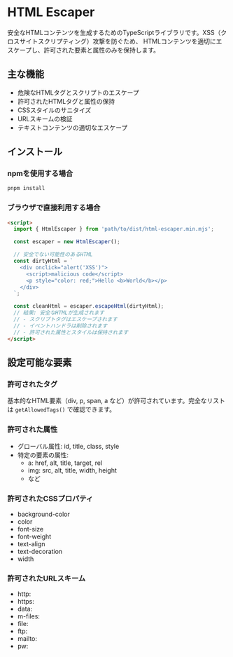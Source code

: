 # HTML Escaper

安全なHTMLコンテンツを生成するためのTypeScriptライブラリです。XSS（クロスサイトスクリプティング）攻撃を防ぐため、
HTMLコンテンツを適切にエスケープし、許可された要素と属性のみを保持します。

## 主な機能

- 危険なHTMLタグとスクリプトのエスケープ
- 許可されたHTMLタグと属性の保持
- CSSスタイルのサニタイズ
- URLスキームの検証
- テキストコンテンツの適切なエスケープ

## インストール

### npmを使用する場合

```bash
pnpm install
```

### ブラウザで直接利用する場合

```html
<script>
  import { HtmlEscaper } from 'path/to/dist/html-escaper.min.mjs';

  const escaper = new HtmlEscaper();

  // 安全でない可能性のあるHTML
  const dirtyHtml = `
    <div onclick="alert('XSS')">
      <script>malicious code</script>
      <p style="color: red;">Hello <b>World</b></p>
    </div>
  `;

  const cleanHtml = escaper.escapeHtml(dirtyHtml);
  // 結果: 安全なHTMLが生成されます
  // - スクリプトタグはエスケープされます
  // - イベントハンドラは削除されます
  // - 許可された属性とスタイルは保持されます
</script>
```

## 設定可能な要素

### 許可されたタグ

基本的なHTML要素（div, p, span, a など）が許可されています。完全なリストは `getAllowedTags()` で確認できます。

### 許可された属性

- グローバル属性: id, title, class, style
- 特定の要素の属性:
  - a: href, alt, title, target, rel
  - img: src, alt, title, width, height
  - など

### 許可されたCSSプロパティ

- background-color
- color
- font-size
- font-weight
- text-align
- text-decoration
- width

### 許可されたURLスキーム

- http:
- https:
- data:
- m-files:
- file:
- ftp:
- mailto:
- pw:
